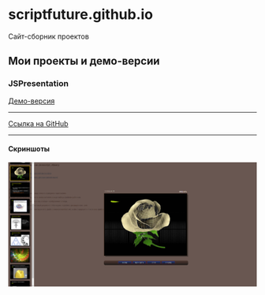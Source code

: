 # scriptfuture.github.io
Сайт-сборник проектов


Мои проекты и демо-версии
-----------------------------------

### JSPresentation

[Демо-версия](./demo/jspresentation/)
***
[Ссылка на GitHub](https://github.com/scriptfuture/jspresentation)
***

#### Скриншоты

![screenshot of sample](./screenshots/jspresentation/jspr-1.png)